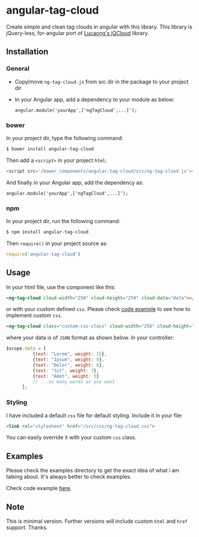 # angular-tag-cloud
Create simple and clean tag clouds in angular with this library. This library is jQuery-less, for-angular port of [Lucaong's jQCloud](https://github.com/lucaong/jQCloud) library.

## Installation

### General
- Copy/move `ng-tag-cloud.js` from src dir in the package to your project dir
- In your Angular app, add a dependency to your module as below:
  
  `angular.module('yourApp',['ngTagCloud',...]');` 
  
### bower
In your project dir, type the following command:

```sh
$ bower install angular-tag-cloud
```
Then add a `<script>` in your project `html`:

```javascript
<script src='/bower_components/angular-tag-cloud/src/ng-tag-cloud.js'></script>
```
And finally in your Angular app, add the dependency as:

`angular.module('yourApp',['ngTagCloud',...]');`


### npm
In your project dir, run the following command:

```sh
$ npm install angular-tag-cloud
```
Then `require()` in your project source as:

```javascript
require('angular-tag-cloud')
```
 
## Usage

In your html file, use the component like this:

```html
<ng-tag-cloud cloud-width="250" cloud-height="250" cloud-data="data"></ng-tag-cloud> <!-- default height and width is 300px -->
```
or with your custom defined `css`. Please check [code example](https://github.com/zeeshanhyder/angular-tag-cloud/tree/master/examples) to see how to implement custom `css`.

```html
<ng-tag-cloud class="custom-css-class" cloud-width="250" cloud-height="250" cloud-data="data"></ng-tag-cloud>
```

where your data is of `JSON` format as shown below. In your controller:

```javascript
$scope.data = [
          {text: "Lorem", weight: 15},
          {text: "Ipsum", weight: 9},
          {text: "Dolor", weight: 6},
          {text: "Sit", weight: 7},
          {text: "Amet", weight: 5}
          // ...as many words as you want
      ];
```

### Styling

I have included a default `css` file for default styling. Include it in your file:

```html
<link rel="stylesheet" href="/src/css/ng-tag-cloud.css">
```
You can easily override it with your custom `css` class.

## Examples

Please check the examples directory to get the exact idea of what i am talking about. It's always better to check examples. 

Check code example [here](https://github.com/zeeshanhyder/angular-tag-cloud/tree/master/examples).

## Note

This is minimal version. Further versions will include custom `html` and `href` support. Thanks.